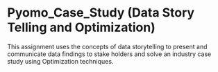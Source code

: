 # Pyomo_Case_Study (Data Story Telling and Optimization)

This assignment uses the concepts of data storytelling to present and communicate data findings to stake holders and solve an industry case study using Optimization techniques.
